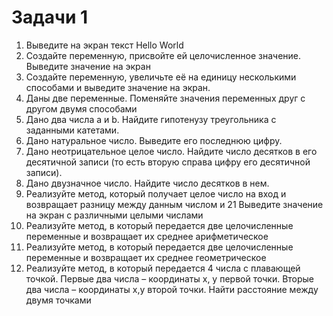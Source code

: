 
# Задачи 1
1) Выведите на экран текст Hello World
2) Создайте переменную, присвойте ей целочисленное значение. Выведите значение на экран
3) Создайте переменную, увеличьте её на единицу несколькими способами и выведите значение на экран.
4) Даны две переменные. Поменяйте значения переменных друг с другом двумя способами
5) Дано два числа a и b. Найдите гипотенузу треугольника с заданными катетами.
6) Дано натуральное число. Выведите его последнюю цифру.
7) Дано неотрицательное целое число. Найдите число десятков в его десятичной записи (то есть вторую справа цифру его
десятичной записи).
8) Дано двузначное число. Найдите число десятков в нем.
9) Реализуйте метод, который получает целое число на вход и возвращает разницу между данным числом и 21 Выведите
значение на экран с различными целыми числами
10) Реализуйте метод, в который передается две целочисленные переменные и возвращает их среднее арифметическое
11) Реализуйте метод, в который передается две целочисленные переменные и возвращает их среднее геометрическое
12) Реализуйте метод, в который передается 4 числа с плавающей точкой. Первые два числа – координаты x, y первой точки. Вторые два числа – координаты x,y второй точки. Найти расстояние между двумя точками